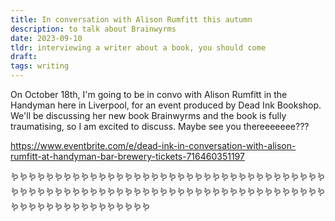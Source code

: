 ```yaml
---
title: In conversation with Alison Rumfitt this autumn
description: to talk about Brainwyrms
date: 2023-09-10
tldr: interviewing a writer about a book, you should come
draft: 
tags: writing
---
```


On October 18th, I'm going to be in convo with Alison Rumfitt in the Handyman here in Liverpool, for an event produced by Dead Ink Bookshop. We'll be discussing her new book Brainwyrms and the book is fully traumatising, so I am excited to discuss. Maybe see you thereeeeeee???

https://www.eventbrite.com/e/dead-ink-in-conversation-with-alison-rumfitt-at-handyman-bar-brewery-tickets-716460351197

🪱🪱🪱🪱🪱🪱🪱🪱🪱🪱🪱🪱🪱🪱🪱🪱🪱🪱🪱🪱🪱🪱🪱🪱🪱🪱🪱🪱🪱🪱🪱🪱🪱🪱🪱🪱🪱🪱🪱🪱🪱🪱🪱🪱🪱🪱🪱🪱🪱🪱🪱🪱🪱🪱🪱🪱🪱🪱🪱🪱🪱🪱🪱🪱🪱🪱🪱🪱🪱🪱🪱🪱🪱🪱🪱🪱🪱🪱🪱🪱🪱🪱🪱🪱🪱🪱🪱🪱